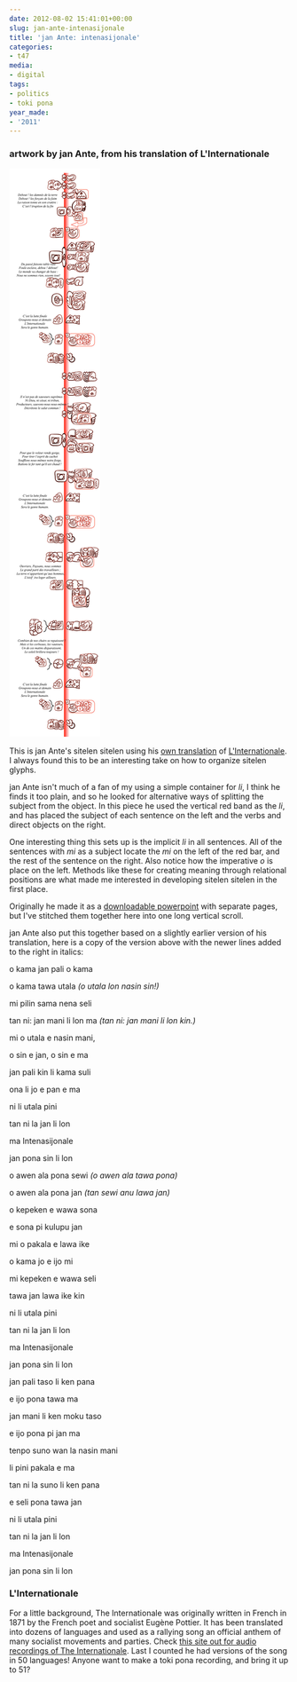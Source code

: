 ```yaml
---
date: 2012-08-02 15:41:01+00:00
slug: jan-ante-intenasijonale
title: 'jan Ante: intenasijonale'
categories:
- t47
media:
- digital
tags:
- politics
- toki pona
year_made:
- '2011'
---
```


### artwork by jan Ante, from his translation of **L'Internationale**





![Intenasijonale pi jan Ante](/images/t47/t47.janAnte.intenasijonale_l.jpg)





This is jan Ante's sitelen sitelen using his [own translation](http://forums.tokipona.org/viewtopic.php?f=5&t=1172&p=11224&hilit=intenasijonale#p11224) of [L'Internationale](http://en.wikipedia.org/wiki/The_Internationale).  I always found this to be an interesting take on how to organize sitelen glyphs.





jan Ante isn't much of a fan of my using a simple container for _li_, I think he finds it too plain, and so he looked for alternative ways of splitting the subject from the object.  In this piece he used the vertical red band as the _li_, and has placed the subject of each sentence on the left and the verbs and direct objects on the right.





One interesting thing this sets up is the implicit _li_ in all sentences.  All of the sentences with _mi_ as a subject locate the _mi_ on the left of the red bar, and the rest of the sentence on the right.  Also notice how the imperative _o_ is place on the left.  Methods like these for creating meaning through relational positions are what made me interested in developing sitelen sitelen in the first place.





Originally he made it as a [downloadable powerpoint](http://dro.newmail.ru/intenasijonale.ppt) with separate pages, but I've stitched them together here into one long vertical scroll.





jan Ante also put this together based on a slightly earlier version of his translation, here is a copy of the version above with the newer lines added to the right in italics:





o kama jan pali o kama  

o kama tawa utala _(o utala lon nasin sin!)_  

mi pilin sama nena seli  

tan ni: jan mani li lon ma _(tan ni: jan mani li lon kin.)_  

mi o utala e nasin mani,  

o sin e jan, o sin e ma  

jan pali kin li kama suli  

ona li jo e pan e ma





ni li utala pini  

tan ni la jan li lon  

ma Intenasijonale  

jan pona sin li lon





o awen ala pona sewi _(o awen ala tawa pona)_  

o awen ala pona jan _(tan sewi anu lawa jan)_  

o kepeken e wawa sona  

e sona pi kulupu jan  

mi o pakala e lawa ike  

o kama jo e ijo mi  

mi kepeken e wawa seli  

tawa jan lawa ike kin





ni li utala pini  

tan ni la jan li lon  

ma Intenasijonale  

jan pona sin li lon





jan pali taso li ken pana  

e ijo pona tawa ma  

jan mani li ken moku taso  

e ijo pona pi jan ma  

tenpo suno wan la nasin mani  

li pini pakala e ma  

tan ni la suno li ken pana  

e seli pona tawa jan





ni li utala pini  

tan ni la jan li lon  

ma Intenasijonale  

jan pona sin li lon





### L'Internationale





For a little background, The Internationale was originally written in French in 1871 by the French poet and socialist Eugène Pottier. It has been translated into dozens of languages and used as a rallying song an official anthem of many socialist movements and parties. Check [this site out for audio recordings of The Internationale](http://www.hymn.ru/internationale/index-en.html). Last I counted he had versions of the song in 50 languages!  Anyone want to make a toki pona recording, and bring it up to 51?



